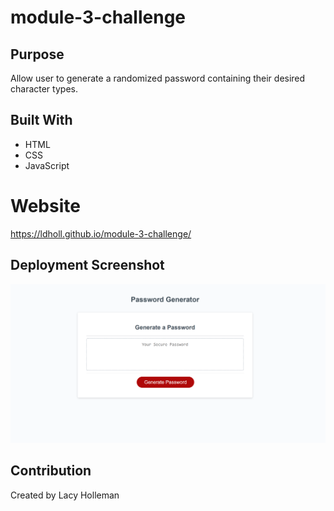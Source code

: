 # module-3-challenge
 
## Purpose
Allow user to generate a randomized password containing their desired character types.

## Built With
* HTML
* CSS
* JavaScript

# Website
https://ldholl.github.io/module-3-challenge/ 


## Deployment Screenshot
![Deployed Screenshot](assets/deployed-srcreenshot.png)

## Contribution
Created by Lacy Holleman
